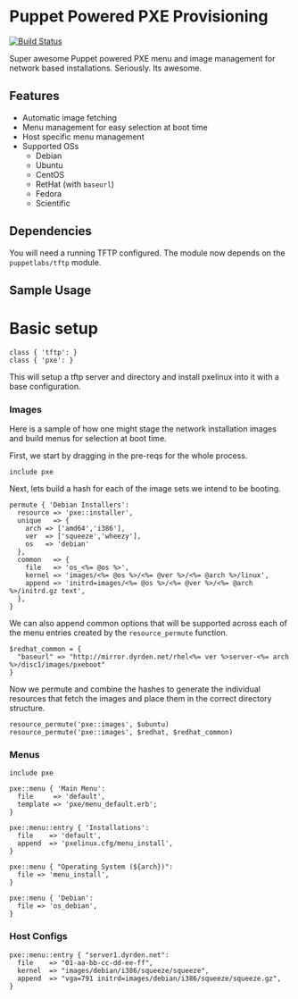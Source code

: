# Puppet Powered PXE Provisioning

[![Build Status](https://travis-ci.org/xaque208/puppet-pxe.png)](https://travis-ci.org/xaque208/puppet-pxe)

Super awesome Puppet powered PXE menu and image management for network based
installations.  Seriously.  Its awesome.

Features
--------
  * Automatic image fetching
  * Menu management for easy selection at boot time
  * Host specific menu management
  * Supported OSs
    * Debian
    * Ubuntu
    * CentOS
    * RetHat (with `baseurl`)
    * Fedora
    * Scientific

Dependencies
---

You will need a running TFTP configured.  The module now depends on the
`puppetlabs/tftp` module.

## Sample Usage

# Basic setup

```Puppet
class { 'tftp': }
class { 'pxe': }
```

This will setup a tftp server and directory and install pxelinux into it with a
base configuration.

### Images

Here is a sample of how one might stage the network installation images and
build menus for selection at boot time.

First, we start by dragging in the pre-reqs for the whole process.

```Puppet
include pxe
```

Next, lets build a hash for each of the image sets we intend to be booting.

```Puppet
permute { 'Debian Installers':
  resource => 'pxe::installer',
  unique   => {
    arch => ['amd64','i386'],
    ver  => ['squeeze','wheezy'],
    os   => 'debian'
  },
  common   => {
    file   => 'os_<%= @os %>',
    kernel => 'images/<%= @os %>/<%= @ver %>/<%= @arch %>/linux',
    append => 'initrd=images/<%= @os %>/<%= @ver %>/<%= @arch %>/initrd.gz text',
  },
}
```

We can also append common options that will be supported across each of the
menu entries created by the `resource_permute` function.

```Puppet
$redhat_common = {
  "baseurl" => "http://mirror.dyrden.net/rhel<%= ver %>server-<%= arch %>/disc1/images/pxeboot"
}
```

Now we permute and combine the hashes to generate the individual resources that
fetch the images and place them in the correct directory structure.

```Puppet
resource_permute('pxe::images', $ubuntu)
resource_permute('pxe::images', $redhat, $redhat_common)
```

### Menus

```Puppet
include pxe

pxe::menu { 'Main Menu':
  file     => 'default',
  template => 'pxe/menu_default.erb';
}

pxe::menu::entry { 'Installations':
  file    => 'default',
  append  => 'pxelinux.cfg/menu_install',
}

pxe::menu { "Operating System (${arch})":
  file => 'menu_install',
}

pxe::menu { 'Debian':
  file => 'os_debian',
}
```

### Host Configs

```Puppet
pxe::menu::entry { "server1.dyrden.net":
  file    => "01-aa-bb-cc-dd-ee-ff",
  kernel  => "images/debian/i386/squeeze/squeeze",
  append  => "vga=791 initrd=images/debian/i386/squeeze/squeeze.gz",
}
```

